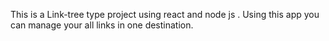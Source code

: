 This is a Link-tree type project using react and node js . Using this app you can manage your all links in one destination.
